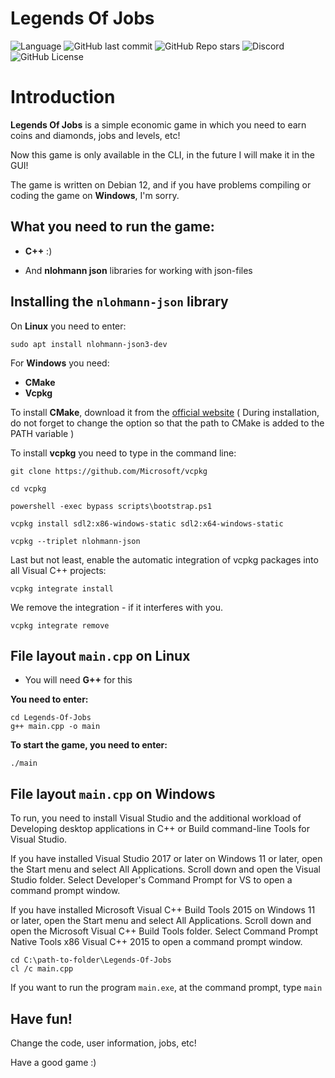# Legends Of Jobs

![Language](https://img.shields.io/badge/language-C++-blue)
![GitHub last commit](https://img.shields.io/github/last-commit/InFineTy888/Legends-Of-Jobs)
![GitHub Repo stars](https://img.shields.io/github/stars/InFineTy888/Legends-Of-Jobs)
![Discord](https://img.shields.io/discord/1180895516532416542)
![GitHub License](https://img.shields.io/github/license/InFineTy888/Legends-Of-Jobs)

# Introduction

**Legends Of Jobs** is a simple economic game in which you need to earn coins and diamonds, jobs and levels, etc!


Now this game is only available in the CLI, in the future I will make it in the GUI!


The game is written on Debian 12, and if you have problems compiling or coding the game on **Windows**, I'm sorry.

## What you need to run the game:

- **C++** :)

- And **nlohmann json** libraries for working with json-files

## Installing the `nlohmann-json` library

On **Linux** you need to enter:
```
sudo apt install nlohmann-json3-dev
```
For **Windows** you need:
- **CMake**
- **Vcpkg**

To install **CMake**, download it from the [official website](http://cmake.org/download/) ( During installation, do not forget to change the option so that the path to CMake is added to the PATH variable )

To install **vcpkg** you need to type in the command line:
```
git clone https://github.com/Microsoft/vcpkg

cd vcpkg

powershell -exec bypass scripts\bootstrap.ps1

vcpkg install sdl2:x86-windows-static sdl2:x64-windows-static

vcpkg --triplet nlohmann-json
```
Last but not least, enable the automatic integration of vcpkg packages into all Visual C++ projects:
```
vcpkg integrate install
```

We remove the integration - if it interferes with you.
```
vcpkg integrate remove
```

## File layout `main.cpp` on Linux
- You will need **G++** for this
  
**You need to enter:**
```
cd Legends-Of-Jobs
g++ main.cpp -o main
```

**To start the game, you need to enter:**
```
./main
```

## File layout `main.cpp` on Windows
To run, you need to install Visual Studio and the additional workload of Developing desktop applications in C++ or Build command-line Tools for Visual Studio.

If you have installed Visual Studio 2017 or later on Windows 11 or later, open the Start menu and select All Applications. Scroll down and open the Visual Studio folder. Select Developer's Command Prompt for VS to open a command prompt window.

If you have installed Microsoft Visual C++ Build Tools 2015 on Windows 11 or later, open the Start menu and select All Applications. Scroll down and open the Microsoft Visual C++ Build Tools folder. Select Command Prompt Native Tools x86 Visual C++ 2015 to open a command prompt window.
```
cd C:\path-to-folder\Legends-Of-Jobs
cl /c main.cpp
```
If you want to run the program `main.exe`, at the command prompt, type `main`

## Have fun!
Change the code, user information, jobs, etc!

Have a good game :)
